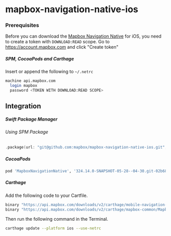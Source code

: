# mapbox-navigation-native-ios

### Prerequisites

Before you can download the [Mapbox Navigation Native](https://github.com/mapbox/mapbox-navigation-native) for iOS, you need to create a token with `DOWNLOAD:READ` scope.
Go to https://account.mapbox.com and click "Create token"

##### SPM, CocoaPods and Carthage
Insert or append the following to `~/.netrc`

```bash
machine api.mapbox.com
  login mapbox
  password <TOKEN WITH DOWNLOAD:READ SCOPE>
```

## Integration

##### Swift Package Manager

###### Using SPM Package

```swift
.package(url: "git@github.com:mapbox/mapbox-navigation-native-ios.git", from: "324.14.0-SNAPSHOT-05-28--04-30.git-02b68ae-SNAPSHOT.0528T0919Z.6f35e24"),
```

##### CocoaPods

```ruby
pod 'MapboxNavigationNative', '324.14.0-SNAPSHOT-05-28--04-30.git-02b68ae-SNAPSHOT.0528T0919Z.6f35e24'
```

##### Carthage

Add the following code to your Cartfile.

```bash
binary "https://api.mapbox.com/downloads/v2/carthage/mobile-navigation-native/MapboxNavigationNative.json" == 324.14.0-SNAPSHOT-05-28--04-30.git-02b68ae-SNAPSHOT.0528T0919Z.6f35e24
binary "https://api.mapbox.com/downloads/v2/carthage/mapbox-common/MapboxCommon-ios.json" == 24.14.0-SNAPSHOT-05-28--04-30.git-02b68ae
```

Then run the following command in the Terminal.
```bash
carthage update --platform ios --use-netrc
```
